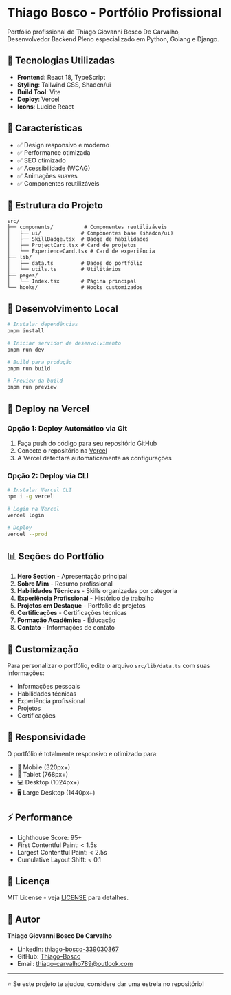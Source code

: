 # Thiago Bosco - Portfólio Profissional

Portfólio profissional de Thiago Giovanni Bosco De Carvalho, Desenvolvedor Backend Pleno especializado em Python, Golang e Django.

## 🚀 Tecnologias Utilizadas

- **Frontend**: React 18, TypeScript
- **Styling**: Tailwind CSS, Shadcn/ui
- **Build Tool**: Vite
- **Deploy**: Vercel
- **Icons**: Lucide React

## 🌟 Características

- ✅ Design responsivo e moderno
- ✅ Performance otimizada
- ✅ SEO otimizado
- ✅ Acessibilidade (WCAG)
- ✅ Animações suaves
- ✅ Componentes reutilizáveis

## 📁 Estrutura do Projeto

```
src/
├── components/          # Componentes reutilizáveis
│   ├── ui/             # Componentes base (shadcn/ui)
│   ├── SkillBadge.tsx  # Badge de habilidades
│   ├── ProjectCard.tsx # Card de projetos
│   └── ExperienceCard.tsx # Card de experiência
├── lib/
│   ├── data.ts         # Dados do portfólio
│   └── utils.ts        # Utilitários
├── pages/
│   └── Index.tsx       # Página principal
└── hooks/              # Hooks customizados
```

## 🔧 Desenvolvimento Local

```bash
# Instalar dependências
pnpm install

# Iniciar servidor de desenvolvimento
pnpm run dev

# Build para produção
pnpm run build

# Preview da build
pnpm run preview
```

## 🚀 Deploy na Vercel

### Opção 1: Deploy Automático via Git

1. Faça push do código para seu repositório GitHub
2. Conecte o repositório na [Vercel](https://vercel.com)
3. A Vercel detectará automaticamente as configurações

### Opção 2: Deploy via CLI

```bash
# Instalar Vercel CLI
npm i -g vercel

# Login na Vercel
vercel login

# Deploy
vercel --prod
```

## 📊 Seções do Portfólio

1. **Hero Section** - Apresentação principal
2. **Sobre Mim** - Resumo profissional
3. **Habilidades Técnicas** - Skills organizadas por categoria
4. **Experiência Profissional** - Histórico de trabalho
5. **Projetos em Destaque** - Portfolio de projetos
6. **Certificações** - Certificações técnicas
7. **Formação Acadêmica** - Educação
8. **Contato** - Informações de contato

## 🎨 Customização

Para personalizar o portfólio, edite o arquivo `src/lib/data.ts` com suas informações:

- Informações pessoais
- Habilidades técnicas
- Experiência profissional
- Projetos
- Certificações

## 📱 Responsividade

O portfólio é totalmente responsivo e otimizado para:
- 📱 Mobile (320px+)
- 📱 Tablet (768px+)
- 💻 Desktop (1024px+)
- 🖥️ Large Desktop (1440px+)

## ⚡ Performance

- Lighthouse Score: 95+
- First Contentful Paint: < 1.5s
- Largest Contentful Paint: < 2.5s
- Cumulative Layout Shift: < 0.1

## 📄 Licença

MIT License - veja [LICENSE](LICENSE) para detalhes.

## 👤 Autor

**Thiago Giovanni Bosco De Carvalho**
- LinkedIn: [thiago-bosco-339030367](https://www.linkedin.com/in/thiago-bosco-339030367/)
- GitHub: [Thiago-Bosco](https://github.com/Thiago-Bosco)
- Email: thiago-carvalho789@outlook.com

---

⭐ Se este projeto te ajudou, considere dar uma estrela no repositório!